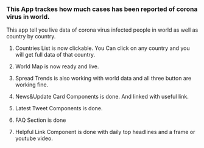 ### This App trackes how much cases has been reported of corona virus in world.

This app tell you live data of corona virus infected people in world as well as country by country.

1. Countries List is now clickable. You Can click on any country and you will get full data of that country.

2. World Map is now ready and live.

3. Spread Trends is also working with world data and all three button are working fine. 

4. News&Update Card Components is done. And linked with useful link.

5. Latest Tweet Components is done.

6. FAQ Section is done

7. Helpful Link Component is done with daily top headlines and a frame or youtube video.

